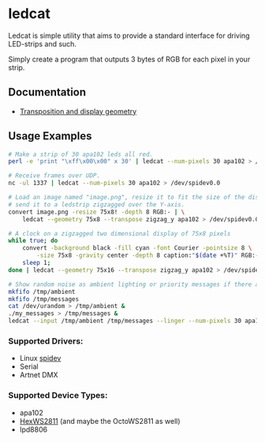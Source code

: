 ledcat
======

Ledcat is simple utility that aims to provide a standard interface for driving
LED-strips and such.

Simply create a program that outputs 3 bytes of RGB for each pixel in your strip.

## Documentation
* [Transposition and display geometry](doc/transposition.md)

## Usage Examples
```sh
# Make a strip of 30 apa102 leds all red.
perl -e 'print "\xff\x00\x00" x 30' | ledcat --num-pixels 30 apa102 > /dev/spidev0.0
```
```sh
# Receive frames over UDP.
nc -ul 1337 | ledcat --num-pixels 30 apa102 > /dev/spidev0.0
```
```sh
# Load an image named "image.png", resize it to fit the size of the display and
# send it to a ledstrip zigzagged over the Y-axis.
convert image.png -resize 75x8! -depth 8 RGB:- | \
    ledcat --geometry 75x8 --transpose zigzag_y apa102 > /dev/spidev0.0
```
```sh
# A clock on a zigzagged two dimensional display of 75x8 pixels
while true; do
    convert -background black -fill cyan -font Courier -pointsize 8 \
        -size 75x8 -gravity center -depth 8 caption:"$(date +%T)" RGB:-
    sleep 1;
done | ledcat --geometry 75x16 --transpose zigzag_y apa102 > /dev/spidev0.0;
```
```sh
# Show random noise as ambient lighting or priority messages if there are any.
mkfifo /tmp/ambient
mkfifo /tmp/messages
cat /dev/urandom > /tmp/ambient &
./my_messages > /tmp/messages &
ledcat --input /tmp/ambient /tmp/messages --linger --num-pixels 30 apa102 > /dev/spidev0.0
```

### Supported Drivers:
* Linux [spidev](https://www.kernel.org/doc/Documentation/spi/spidev)
* Serial
* Artnet DMX

### Supported Device Types:
* apa102
* [HexWS2811](https://github.com/brainsmoke/HexWS2811) (and maybe the OctoWS2811 as well)
* lpd8806
